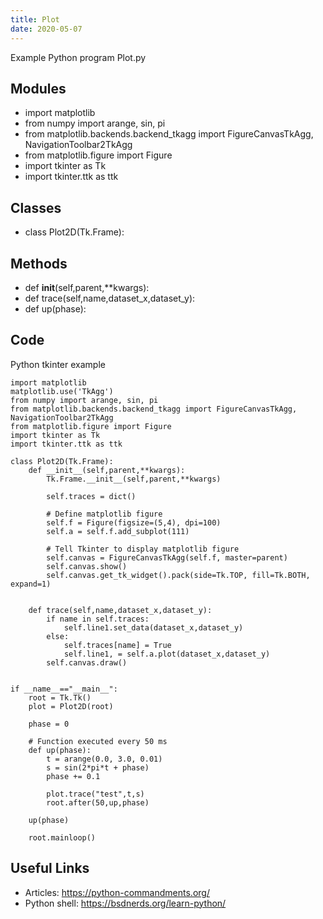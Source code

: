 ```yaml
---
title: Plot
date: 2020-05-07
---
```

Example Python program Plot.py

## Modules

* import matplotlib
* from numpy import arange, sin, pi
* from matplotlib.backends.backend_tkagg import FigureCanvasTkAgg, NavigationToolbar2TkAgg
* from matplotlib.figure import Figure
* import tkinter as Tk
* import tkinter.ttk as ttk

## Classes

* class Plot2D(Tk.Frame):

## Methods

* def __init__(self,parent,**kwargs):
* def trace(self,name,dataset_x,dataset_y):
* def up(phase):

## Code

Python tkinter example

    import matplotlib
    matplotlib.use('TkAgg')
    from numpy import arange, sin, pi
    from matplotlib.backends.backend_tkagg import FigureCanvasTkAgg, NavigationToolbar2TkAgg
    from matplotlib.figure import Figure
    import tkinter as Tk
    import tkinter.ttk as ttk
    
    class Plot2D(Tk.Frame):
        def __init__(self,parent,**kwargs):
            Tk.Frame.__init__(self,parent,**kwargs)
    
            self.traces = dict()
    
            # Define matplotlib figure
            self.f = Figure(figsize=(5,4), dpi=100)
            self.a = self.f.add_subplot(111)
    
            # Tell Tkinter to display matplotlib figure
            self.canvas = FigureCanvasTkAgg(self.f, master=parent)
            self.canvas.show()
            self.canvas.get_tk_widget().pack(side=Tk.TOP, fill=Tk.BOTH, expand=1)
    
    
        def trace(self,name,dataset_x,dataset_y):
            if name in self.traces:
                self.line1.set_data(dataset_x,dataset_y)
            else:
                self.traces[name] = True
                self.line1, = self.a.plot(dataset_x,dataset_y)
            self.canvas.draw()
    
    
    if __name__=="__main__":
        root = Tk.Tk()
        plot = Plot2D(root)
    
        phase = 0
    
        # Function executed every 50 ms
        def up(phase):
            t = arange(0.0, 3.0, 0.01)
            s = sin(2*pi*t + phase)
            phase += 0.1
    
            plot.trace("test",t,s)
            root.after(50,up,phase)
    
        up(phase)
    
        root.mainloop()

## Useful Links

- Articles: https://python-commandments.org/
- Python shell: https://bsdnerds.org/learn-python/

